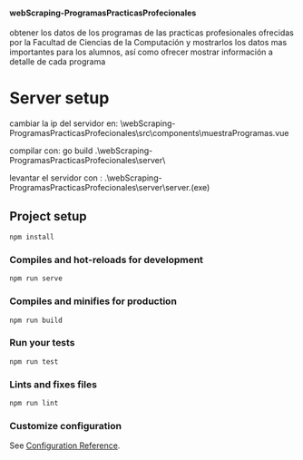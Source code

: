 
#### webScraping-ProgramasPracticasProfecionales
obtener los datos de los programas de las practicas profesionales ofrecidas por la Facultad de Ciencias de la Computación y mostrarlos los datos mas importantes para los alumnos, así como ofrecer mostrar información a detalle de cada programa


# Server setup
cambiar la ip del servidor en: \webScraping-ProgramasPracticasProfecionales\src\components\muestraProgramas.vue

compilar con: go build .\webScraping-ProgramasPracticasProfecionales\server\

levantar el servidor con : .\webScraping-ProgramasPracticasProfecionales\server\server.(exe)

## Project setup
```
npm install
```

### Compiles and hot-reloads for development
```
npm run serve
```

### Compiles and minifies for production
```
npm run build
```

### Run your tests
```
npm run test
```

### Lints and fixes files
```
npm run lint
```

### Customize configuration
See [Configuration Reference](https://cli.vuejs.org/config/).

